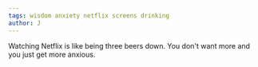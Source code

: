 ```yaml
---
tags: wisdom anxiety netflix screens drinking
author: J
---
```

Watching Netflix is like being three beers down. You don't want more and you just get more anxious. 